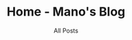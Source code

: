 ---
title: Home - Mano's Blog
subtitle: All Posts
layout: collections-all
permalink: /index.html
collection: general
collections:
  - general
  - ai
  - webrtc
  - aws
  - gcp
  - posts
entries_layout: grid
classes: wide
---